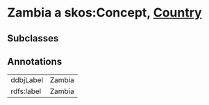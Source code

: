 # Zambia a skos:Concept, [Country](/0.1/Country)

## Subclasses

## Annotations

|||
|-----|-----|
|ddbjLabel|Zambia|
|rdfs:label|Zambia|

